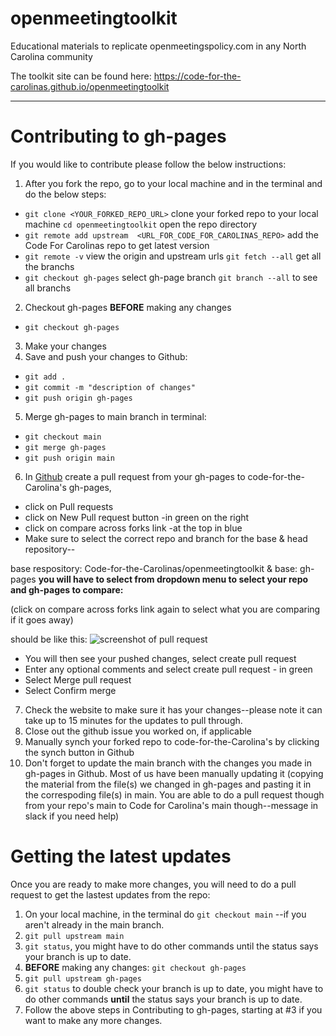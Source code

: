 # openmeetingtoolkit
Educational materials to replicate openmeetingspolicy.com in any North Carolina community

The toolkit site can be found here: https://code-for-the-carolinas.github.io/openmeetingtoolkit


---

# Contributing to gh-pages
If you would like to contribute please follow the below instructions:
1. After you fork the repo, go to your local machine and in the terminal and do the below steps:
  - `git clone <YOUR_FORKED_REPO_URL>` clone your forked repo to your local machine
    `cd openmeetingtoolkit` open the repo directory
  - `git remote add upstream  <URL_FOR_CODE_FOR_CAROLINAS_REPO>` add the Code For Carolinas repo to get latest version
  - `git remote -v` view the origin and upstream urls
    `git fetch --all` get all the branchs
  - `git checkout gh-pages` select gh-page branch
    `git branch --all` to see all branchs

2. Checkout gh-pages **BEFORE** making any changes
  - `git checkout gh-pages`

3. Make your changes
4. Save and push your changes to Github:
  - `git add .`
  - `git commit -m "description of changes"`
  - `git push origin gh-pages`
5. Merge gh-pages to main branch in terminal:
  - `git checkout main`
  - `git merge gh-pages`
  - `git push origin main`

6. In [Github](https://github.com/Code-for-the-Carolinas/openmeetingtoolkit) create a pull request from your gh-pages to code-for-the-Carolina's gh-pages,
  - click on Pull requests
  - click on New Pull request button -in green on the right
  - click on compare across forks link -at the top in blue
  - Make sure to select the correct repo and branch for the base & head repository--

  base respository: Code-for-the-Carolinas/openmeetingtoolkit & base: gh-pages
  **you will have to select from dropdown menu to select your repo and gh-pages to compare:**

  (click on compare across forks link again to select what you are comparing if it goes away)

  should be like this:
  ![screenshot of pull request](https://user-images.githubusercontent.com/97912154/188233686-b6512fab-a3ac-4406-92fe-68bee1bdcac5.jpg)
  - You will then see your pushed changes, select create pull request
  - Enter any optional comments and select create pull request - in green
  - Select Merge pull request
  - Select Confirm merge
7. Check the website to make sure it has your changes--please note it can take up to 15 minutes for the updates to pull through.
8. Close out the github issue you worked on, if applicable
9. Manually synch your forked repo to code-for-the-Carolina's by clicking the synch button in Github
10. Don't forget to update the main branch with the changes you made in gh-pages in Github. Most of us have been manually updating it (copying the material from the file(s) we changed in gh-pages and pasting it in the correspoding file(s) in main. You are able to do a pull request though from your repo's main to Code for Carolina's main though--message in slack if you need help)

# Getting the latest updates
Once you are ready to make more changes, you will need to do a pull request to get the lastest updates from the repo:
1. On your local machine, in the terminal do `git checkout main` --if you aren't already in the main branch.
2. `git pull upstream main`
3. `git status`, you might have to do other commands until the status says your branch is up to date.
4. **BEFORE** making any changes: `git checkout gh-pages`
5. `git pull upstream gh-pages`
6. `git status` to double check your branch is up to date, you might have to do other commands **until** the status says your branch is up to date.
7. Follow the above steps in Contributing to gh-pages, starting at #3 if you want to make any more changes.

